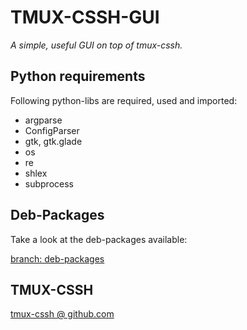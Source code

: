 # TMUX-CSSH-GUI
_A simple, useful GUI on top of tmux-cssh._

## Python requirements

Following python-libs are required, used and imported:

* argparse
* ConfigParser
* gtk, gtk.glade
* os
* re
* shlex
* subprocess

## Deb-Packages

Take a look at the deb-packages available:

<a href="https://github.com/dennishafemann/tmux-cssh-gui/tree/deb-package">branch: deb-packages</a>

## TMUX-CSSH

<a href="https://github.com/dennishafemann/tmux-cssh">tmux-cssh @ github.com</a>
